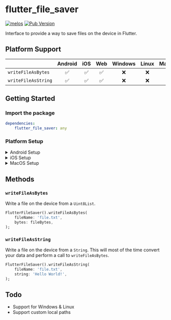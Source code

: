 # flutter_file_saver

[![melos](https://img.shields.io/badge/maintained%20with-melos-f700ff.svg)](https://github.com/invertase/melos)
[![Pub Version](https://img.shields.io/pub/v/flutter_file_saver)](https://pub.dev/packages/flutter_file_saver)

Interface to provide a way to save files on the device in Flutter.

## Platform Support

| | Android | iOS | Web | Windows | Linux | MacOS |
| :--- | :---: | :---: | :---: | :---: | :---: | :---: |
| `writeFileAsBytes` | ✅ | ✅ | ✅  | ❌️ | ❌️ | ✅ |
| `writeFileAsString` | ✅ | ✅ | ✅  | ❌️ | ❌️ | ✅ |

## Getting Started

### Import the package

```yaml
dependencies:
    flutter_file_saver: any
```

### Platform Setup

<details>
<summary>Android Setup</summary>

```gradle
android {
    defaultConfig {
        minSdkVersion 19
    }
}
```

[Check example](https://github.com/TesteurManiak/flutter_file_saver/blob/main/packages/flutter_file_saver/example/android/app/build.gradle#L45-L54)
</details>

<details>
<summary>iOS Setup</summary>

Add the following permissions to your `ios/Runner/Info.plist`:

```xml
<key>UISupportsDocumentBrowser</key>
<true/>
<key>UIFileSharingEnabled</key>
<true/>
<key>LSSupportsOpeningDocumentsInPlace</key>
<true/>
```

[Check example](https://github.com/TesteurManiak/flutter_file_saver/blob/main/packages/flutter_file_saver/example/ios/Runner/Info.plist#L48-L53)
</details>

<details>
<summary>MacOS Setup</summary>

Add the following permissions to your `macos/Runner/DebugProfile.entitlements`:

```xml
<key>com.apple.security.files.user-selected.read-write</key>
<true/>
```

[Check example](https://github.com/TesteurManiak/flutter_file_saver/blob/main/packages/flutter_file_saver/example/macos/Runner/DebugProfile.entitlements#L11-L12)
</details>

## Methods

### `writeFileAsBytes`

Write a file on the device from a `Uint8List`.

```dart
FlutterFileSaver().writeFileAsBytes(
    fileName: 'file.txt',
    bytes: fileBytes,
);
```

### `writeFileAsString`

Write a file on the device from a `String`. This will most of the time convert your data and perform a call to `writeFileAsBytes`.

```dart
FlutterFileSaver().writeFileAsString(
    fileName: 'file.txt',
    string: 'Hello World!',
);
```

## Todo

* Support for Windows & Linux
* Support custom local paths